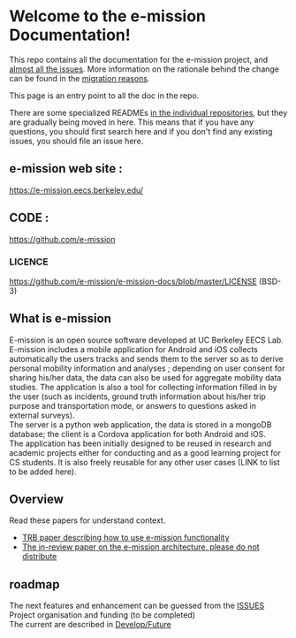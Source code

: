 # Welcome to the e-mission Documentation!

This repo contains all the documentation for the e-mission project, and [almost all the issues](https://github.com/e-mission/e-mission-docs/issues/). More information on the rationale behind the change can be found in the [migration reasons](https://github.com/e-mission/e-mission-docs/blob/master/docs/migration_reason.md).

This page is an entry point to all the doc in the repo. 

There are some specialized READMEs [in the individual repositories](https://github.com/e-mission), but they are gradually being moved in here. This means that if you have any questions, you should first search here and if you don't find any existing issues, you should file an issue here.

## e-mission web site :  
https://e-mission.eecs.berkeley.edu/    
## CODE : 
https://github.com/e-mission     
### LICENCE  
https://github.com/e-mission/e-mission-docs/blob/master/LICENSE  (BSD-3)  

## What is e-mission
E-mission is an open source software developed at UC Berkeley EECS Lab.  
E-mission includes a mobile application for Android and iOS collects automatically the users tracks and sends them to the server so as to derive personal mobility information and analyses ; depending on user consent for sharing his/her data, the data can also be used for aggregate mobility data studies. The application is also a tool for collecting information filled in by the user (such as incidents, ground truth information about his/her trip purpose and transportation mode, or answers to questions asked in external surveys).  
The server is a python web application, the data is stored in a mongoDB database; 
the client is a Cordova application for both Android and iOS.  
The application has been initially designed to be reused in research and academic projects either for conducting and as a good learning project for CS students. It is also freely reusable for any other user cases (LINK to list to be added here). 

## Overview
Read these papers for understand context.
- [TRB paper describing how to use e-mission functionality](https://people.eecs.berkeley.edu/~shankari/emission_trb_2017_paper.pdf)  
- [The in-review paper on the e-mission architecture, please do not distribute](https://people.eecs.berkeley.edu/~shankari/em-arch.pdf)  

## roadmap
The next features and enhancement can be guessed from the [ISSUES](https://github.com/e-mission/e-mission-docs/issues)  
Project organisation and funding (to be completed)  
The current are described in [Develop/Future](dev/future/overview.md)   
